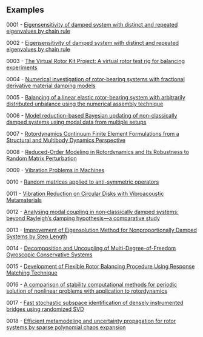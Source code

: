 ## Examples

0001 - [Eigensensitivity of damped system with distinct and repeated eigenvalues by chain rule](https://doi.org/10.1002/nme.7331)

0002 -  [Eigensensitivity of damped system with distinct and repeated eigenvalues by chain rule](https://doi.org/10.1002/nme.7331)

0003 - [The Virtual Rotor Kit Project: A virtual rotor test rig for balancing experiments](https://doi.org/10.1177/03064190231197119)

0004 - [Numerical investigation of rotor-bearing systems with fractional derivative material damping models](http://dx.doi.org/10.24425/bpasts.2023.148610)

0005 - [Balancing of a linear elastic rotor-bearing system with arbitrarily distributed unbalance using the numerical assembly technique](https://doi.org/10.24425/bpasts.2021.138237)

0006 - [Model reduction-based Bayesian updating of non-classically damped systems using modal data from multiple setups](http://dx.doi.org/10.1007/s00707-023-03819-5)

0007 - [Rotordynamics Continuum Finite Element Formulations from a Structural and Multibody Dynamics Perspective](https://www.researchgate.net/publication/378148473_Rotordynamics_Continuum_Finite_Element_Formulations_from_a_Structural_and_Multibody_Dynamics_Perspective)

0008 - [Reduced-Order Modeling in Rotordynamics and Its Robustness to Random Matrix Perturbation](https://doi.org/10.1115/1.4065038)

0009 - [Vibration Problems in Machines](https://www.routledge.com/Vibration-Problems-in-Machines-Diagnosis-and-Resolution/Lees/p/book/9780367367756)

0010 - [Random matrices applied to anti-symmetric operators](https://doi.org/10.1007/s40430-024-04871-5)

0011 - [Vibration Reduction on Circular Disks with Vibroacoustic Metamaterials](https://doi.org/10.3390/app14114637)

0012 - [Analysing modal coupling in non‑classically damped systems: beyond Rayleigh’s damping hypothesis—a comparative study](https://doi.org/10.1007/s42107-024-00999-w)

0013 - [Improvement of Eigensolution Method for Nonproportionally Damped Systems by Step Length](http://dx.doi.org/10.1061/(ASCE)0733-9399(2005)131:5(542))

0014 - [Decomposition and Uncoupling of Multi-Degree-of-Freedom Gyroscopic Conservative Systems](http://dx.doi.org/10.1115/1.4063504)

0015 - [Development of Flexible Rotor Balancing Procedure Using Response Matching Technique](http://dx.doi.org/10.1007/s42417-024-01574-y)

0016 - [A comparison of stability computational methods for periodic solution of nonlinear problems with application to rotordynamics](https://doi.org/10.1007/s11071-012-0744-0)

0017 - [Fast stochastic subspace identification of densely instrumented bridges using randomized SVD](https://doi.org/10.1016/j.ymssp.2024.112264)

0018 -  [Efficient metamodeling and uncertainty propagation for rotor systems by sparse polynomial chaos expansion](https://doi.org/10.1016/j.probengmech.2024.103723)
